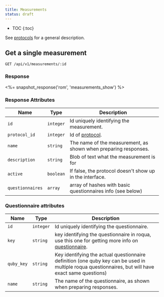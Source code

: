 ```yaml
---
title: Measurements
status: draft
---
```


* TOC
{:toc}

See [protocols](/developer/rom/global/protocols/) for a general description.

## Get a single measurement

    GET /api/v1/measurements/:id

### Response

<%= snapshot_response('rom', 'measurements_show') %>

### Response Attributes

Name                  | Type      | Description
----------------------|-----------|--------------
`id`                  | `integer` | Id uniquely identifying the measurement.
`protocol_id`         | `integer` | Id of [protocol](/developer/rom/global/protocols/).
`name`                | `string`  | The name of the measurement, as shown when preparing responses.
`description`         | `string`  | Blob of text what the measurement is for
`active`              | `boolean` | If false, the protocol doesn't show up in the interface.
`questionnaires`      | `array`   | array of hashes with basic questionnaires info (see below)


### Questionnaire attributes

Name                  | Type      | Description
----------------------|-----------|--------------
`id`                  | `integer` | Id uniquely identifying the questionnaire.
`key`                 | `string`  | key identifying the questionnaire in roqua, use this one for getting more info on [questionnaire](/developer/rom/global/questionnaires/).
`quby_key`            | `string`  | Key identifying the actual questionnaire definition (one quby key can be used in multiple roqua questionnaires, but will have exact same questions)
`name`                | `string`  | The name of the questionnaire, as shown when preparing responses.

